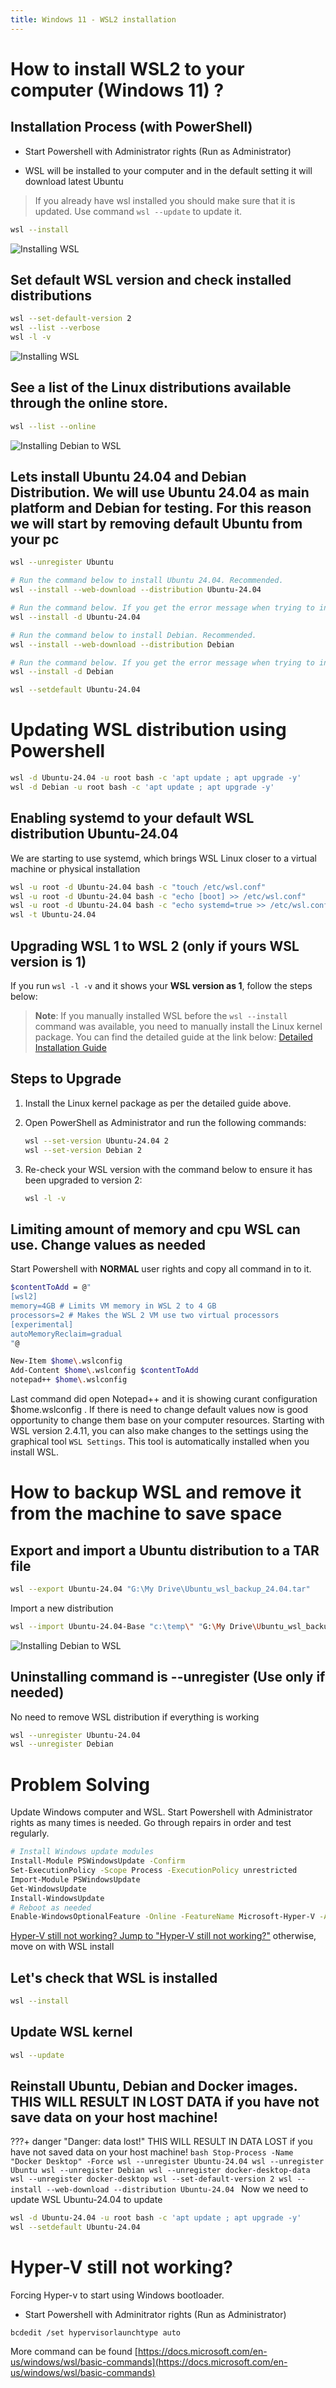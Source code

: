 ```yaml
---
title: Windows 11 - WSL2 installation
---
```

# How to install WSL2 to your computer  (Windows 11) ?

## Installation Process (with PowerShell)
* Start Powershell with Administrator rights (Run as Administrator)

* WSL will be installed to your computer and in the default setting it will download latest Ubuntu
> If you already have wsl installed you should make sure that it is updated. 
Use command `wsl --update` to update it.

```bash
wsl --install
```
![Installing WSL](assets/images/wslupdate.png "WSL --install")


## Set default WSL version and check installed distributions

```bash
wsl --set-default-version 2
wsl --list --verbose 
wsl -l -v 
```
![Installing WSL](assets/images/WSL_status.png "WSL status")



##  See a list of the Linux distributions available through the online store.
```bash
wsl --list --online
```

![Installing Debian to WSL](assets/images/WSL_Debian.png "WSL Debian")


## Lets install Ubuntu 24.04 and Debian Distribution. We will use Ubuntu 24.04 as main platform and Debian for testing. For this reason we will start by removing default Ubuntu from your pc

```bash
wsl --unregister Ubuntu
```
```bash
# Run the command below to install Ubuntu 24.04. Recommended.
wsl --install --web-download --distribution Ubuntu-24.04 

# Run the command below. If you get the error message when trying to install with the above command. 
wsl --install -d Ubuntu-24.04 
```
```bash
# Run the command below to install Debian. Recommended.
wsl --install --web-download --distribution Debian

# Run the command below. If you get the error message when trying to install with the above command. 
wsl --install -d Debian
```
```bash
wsl --setdefault Ubuntu-24.04
```

#  Updating WSL distribution using Powershell

```bash
wsl -d Ubuntu-24.04 -u root bash -c 'apt update ; apt upgrade -y'
wsl -d Debian -u root bash -c 'apt update ; apt upgrade -y'
```


## Enabling systemd to your default WSL distribution Ubuntu-24.04
We are starting to use systemd, which brings WSL Linux closer to a virtual machine or physical installation

```bash
wsl -u root -d Ubuntu-24.04 bash -c "touch /etc/wsl.conf"
wsl -u root -d Ubuntu-24.04 bash -c "echo [boot] >> /etc/wsl.conf" 
wsl -u root -d Ubuntu-24.04 bash -c "echo systemd=true >> /etc/wsl.conf" 
wsl -t Ubuntu-24.04
```
## Upgrading WSL 1 to WSL 2 (only if yours WSL version is 1)

If you run `wsl -l -v` and it shows your **WSL version as 1**, follow the steps below:

> **Note**: If you manually installed WSL before the `wsl --install` command was available, you need to manually install the Linux kernel package. You can find the detailed guide at the link below:
> [Detailed Installation Guide](https://learn.microsoft.com/en-us/windows/wsl/install)

## Steps to Upgrade

1. Install the Linux kernel package as per the detailed guide above.
2. Open PowerShell as Administrator and run the following commands:

    ```bash
    wsl --set-version Ubuntu-24.04 2
    wsl --set-version Debian 2
    ```

3. Re-check your WSL version with the command below to ensure it has been upgraded to version 2:

    ```bash
    wsl -l -v
    ```
## Limiting amount of memory and cpu WSL can use. Change values as needed
Start Powershell with **NORMAL** user rights and copy all command in to it. 

```bash
$contentToAdd = @"
[wsl2]
memory=4GB # Limits VM memory in WSL 2 to 4 GB
processors=2 # Makes the WSL 2 VM use two virtual processors
[experimental]
autoMemoryReclaim=gradual
"@

New-Item $home\.wslconfig
Add-Content $home\.wslconfig $contentToAdd
notepad++ $home\.wslconfig 
```

Last command did open Notepad++ and it is showing curant configuration $home\.wslconfig . If there is need to change default values now is good opportunity to change them base on your computer resources. Starting with WSL version 2.4.11, you can also make changes to the settings using the graphical tool `WSL Settings`. This tool is automatically installed when you install WSL.


# How to backup WSL and remove it from the machine to save space

## Export and import a Ubuntu distribution to a TAR file

```bash
wsl --export Ubuntu-24.04 "G:\My Drive\Ubuntu_wsl_backup_24.04.tar"
```

Import a new distribution

```bash
wsl --import Ubuntu-24.04-Base "c:\temp\" "G:\My Drive\Ubuntu_wsl_backup_24.04.tar"

```

![Installing Debian to WSL](assets/images/WSL_export_inport.png "WSL Debian")


## Uninstalling command is --unregister (Use only if needed)
No need to remove WSL distribution if everything is working

```bash
wsl --unregister Ubuntu-24.04
wsl --unregister Debian
```

# Problem Solving
Update Windows computer and WSL. Start Powershell with Administrator rights as many times is needed. Go through repairs in order and test regularly.

```bash
# Install Windows update modules
Install-Module PSWindowsUpdate -Confirm
Set-ExecutionPolicy -Scope Process -ExecutionPolicy unrestricted
Import-Module PSWindowsUpdate
Get-WindowsUpdate
Install-WindowsUpdate
# Reboot as needed 
Enable-WindowsOptionalFeature -Online -FeatureName Microsoft-Hyper-V -All
```

[Hyper-V still not working? Jump to "Hyper-V still not working?"](#hyper-v-still-not-working) otherwise, move on with WSL install


## Let's check that WSL is installed
```bash
wsl --install
```

## Update WSL kernel

```bash
wsl --update
```

## Reinstall Ubuntu, Debian and Docker images. THIS WILL RESULT IN LOST DATA if you have not save data on your host machine!
???+ danger "Danger: data lost!"
    THIS WILL RESULT IN DATA LOST if you have not saved data on your host machine!
    ```bash
    Stop-Process -Name "Docker Desktop" -Force
    wsl --unregister Ubuntu-24.04
    wsl --unregister Ubuntu
    wsl --unregister Debian
    wsl --unregister docker-desktop-data
    wsl --unregister docker-desktop
    wsl --set-default-version 2
    wsl --install --web-download --distribution Ubuntu-24.04
    ```
Now we need to update WSL Ubuntu-24.04 to update
```bash
wsl -d Ubuntu-24.04 -u root bash -c 'apt update ; apt upgrade -y'
wsl --setdefault Ubuntu-24.04
```
# Hyper-V still not working?

Forcing Hyper-v to start using Windows bootloader. 

* Start Powershell with Adminitrator rights (Run as Administrator)

```
bcdedit /set hypervisorlaunchtype auto
```

More command can be found [https://docs.microsoft.com/en-us/windows/wsl/basic-commands](https://docs.microsoft.com/en-us/windows/wsl/basic-commands)
